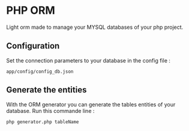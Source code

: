 # PHP ORM
Light orm made to manage your MYSQL databases of your php project.
  
## Configuration
Set the connection parameters to your database in the config file :
```
app/config/config_db.json
```
## Generate the entities 
With the ORM generator you can generate the tables entities of your database.
Run this commande line : 
```sh
php generator.php tableName
```